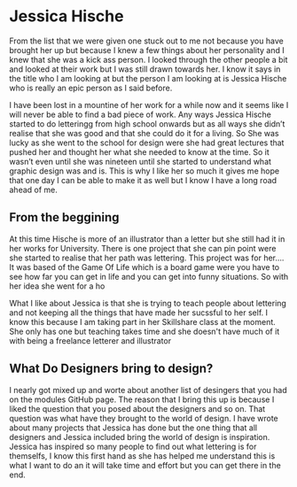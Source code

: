 Jessica Hische
======

From the list that we were given one stuck out to me not because you have brought her up but because I knew a few things about her personality and I knew that she was a kick ass person. I looked through the other people a bit and looked at their work but I was still drawn towards her. I know it says in the title who I am looking at but the person I am looking at is Jessica Hische who is really an epic person as I said before. 

I have been lost in a mountine of her work for a while now and it seems like I will never be able to find a bad piece of work. Any ways Jessica Hische started to do letteringg from high school onwards but as all ways she didn’t realise that she was good and that she could do it for a living. So She was lucky as she went to the school for design were she had great lectures that pushed her and thought her what she needed to know at the time. So it wasn’t even until she was nineteen until she started to understand what graphic design was and is. This is why I like her so much it gives me hope that one day I can be able to make it as well but I know I have a long road ahead of me. 


From the beggining
------------------

At this time Hische is more of an illustrator than a letter but she still had it in her works for University. There is one project that she can pin point were she started to realise that her path was lettering. This project was for her…. It was based of the Game Of Life which is a board game were you have to see how far you can get in life and you can get into funny situations. So with her idea she went for a ho

What I like about Jessica is that she is trying to teach people about lettering and not keeping all the things that have made her sucssful to her self. I know this because I am taking part in her Skillshare class at the moment. She only has one but teaching takes time and she doesn't have much of it with being a freelance letterer and illustrator 



What Do Designers bring to design?
---------------------------------

I nearly got mixed up and worte about another list of desingers that you had on the modules GitHub page. The reason that I bring this up is because I liked the question that you posed about the designers and so on. That question was what have they brought to the world of design. I have wrote about many projects that Jessica has done but the one thing that all designers and Jessica included bring the world of design is inspiration. Jessica has inspired so many people to find out what lettering is for themselfs, I know this first hand as she has helped me understand this is what I want to do an it will take time and effort but you can get there in the end. 